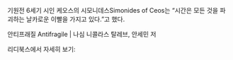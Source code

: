 기원전 6세기 시인 케오스의 시모니데스Simonides of Ceos는 “시간은 모든 것을 파괴하는 날카로운 이빨을 가지고 있다.”고 했다.

안티프래질 Antifragile | 나심 니콜라스 탈레브, 안세민 저

리디북스에서 자세히 보기: